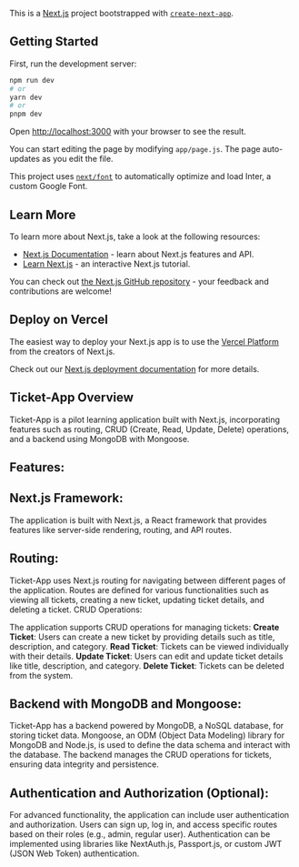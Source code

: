 This is a [Next.js](https://nextjs.org/) project bootstrapped with [`create-next-app`](https://github.com/vercel/next.js/tree/canary/packages/create-next-app).

## Getting Started

First, run the development server:

```bash
npm run dev
# or
yarn dev
# or
pnpm dev
```

Open [http://localhost:3000](http://localhost:3000) with your browser to see the result.

You can start editing the page by modifying `app/page.js`. The page auto-updates as you edit the file.

This project uses [`next/font`](https://nextjs.org/docs/basic-features/font-optimization) to automatically optimize and load Inter, a custom Google Font.

## Learn More

To learn more about Next.js, take a look at the following resources:

- [Next.js Documentation](https://nextjs.org/docs) - learn about Next.js features and API.
- [Learn Next.js](https://nextjs.org/learn) - an interactive Next.js tutorial.

You can check out [the Next.js GitHub repository](https://github.com/vercel/next.js/) - your feedback and contributions are welcome!

## Deploy on Vercel

The easiest way to deploy your Next.js app is to use the [Vercel Platform](https://vercel.com/new?utm_medium=default-template&filter=next.js&utm_source=create-next-app&utm_campaign=create-next-app-readme) from the creators of Next.js.

Check out our [Next.js deployment documentation](https://nextjs.org/docs/deployment) for more details.

## Ticket-App Overview

Ticket-App is a pilot learning application built with Next.js, incorporating features such as routing, CRUD (Create, Read, Update, Delete) operations, and a backend using MongoDB with Mongoose.

## Features:

## Next.js Framework:

The application is built with Next.js, a React framework that provides features like server-side rendering, routing, and API routes.

## Routing:

Ticket-App uses Next.js routing for navigating between different pages of the application.
Routes are defined for various functionalities such as viewing all tickets, creating a new ticket, updating ticket details, and deleting a ticket.
CRUD Operations:

The application supports CRUD operations for managing tickets:
**Create Ticket**: Users can create a new ticket by providing details such as title, description, and category.
**Read Ticket**: Tickets can be viewed individually with their details.
**Update Ticket**: Users can edit and update ticket details like title, description, and category.
**Delete Ticket**: Tickets can be deleted from the system.

## Backend with MongoDB and Mongoose:

Ticket-App has a backend powered by MongoDB, a NoSQL database, for storing ticket data.
Mongoose, an ODM (Object Data Modeling) library for MongoDB and Node.js, is used to define the data schema and interact with the database.
The backend manages the CRUD operations for tickets, ensuring data integrity and persistence.

## Authentication and Authorization (Optional):

For advanced functionality, the application can include user authentication and authorization.
Users can sign up, log in, and access specific routes based on their roles (e.g., admin, regular user).
Authentication can be implemented using libraries like NextAuth.js, Passport.js, or custom JWT (JSON Web Token) authentication.
